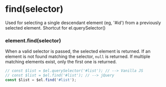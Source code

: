 # find(selector)
Used for selecting a single descendant element (eg, '#id') from a previously selected element.
Shortcut for el.querySelector()

### element.find(selector)
When a valid selector is passed, the selected element is returned.
If an element is not found matching the selector, `null` is returned.
If multiple matching elements exist, only the first one is returned.

```javascript
// const $list = $el.querySelector('#list'); // --> Vanilla JS
// const $list = $el.find('#list'); // --> jQuery
const $list = $el.find('#list');
```
